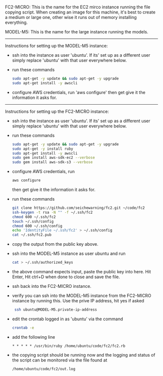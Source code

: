 FC2-MICRO:
This is the name for the EC2 mirco instance running the file
copying script.
When creating an image for this machine, it's best to create a 
medium or large one, other wise it runs out of memory installing
everything.


MODEL-M5:
This is the name for the large instance running the models.

----------------------------------------------------------------------


Instructions for setting up the MODEL-M5 instance:
  - ssh into the instance as user 'ubuntu'.  If its' set up
    as a different user simply replace 'ubuntu' with that
    user everywhere below.

  - run these commands
     ```bash
     sudo apt-get -y update && sudo apt-get -y upgrade
     sudo apt-get install -y awscli
     ```

  - configure AWS credentials, run 'aws configure' then get give
    it the information it asks for.


----------------------------------------------------------------------


Instructions for setting up the FC2-MICRO instance:
  - ssh into the instance as user 'ubuntu'.  If its' set up
    as a different user simply replace 'ubuntu' with that
    user everywhere below.

  - run these commands
     ```bash
     sudo apt-get -y update && sudo apt-get -y upgrade
     sudo apt-get -y install ruby
     sudo apt-get install -y awscli
     sudo gem install aws-sdk-ec2 --verbose
     sudo gem install aws-sdk-s3 --verbose
     ```

  - configure AWS credentials, run
      ```bash
      aws configure
     ```
    then get give it the information it asks for.

  - run these commands
     ```bash
     git clone https://github.com/seichewarning/fc2.git ~/code/fc2
     ssh-keygen -t rsa -N "" -f ~/.ssh/fc2
     chmod 600 ~/.ssh/fc2
     touch ~/.ssh/config
     chmod 600 ~/.ssh/config
     echo 'IdentityFile ~/.ssh/fc2' > ~/.ssh/config
     cat ~/.ssh/fc2.pub
     ```

  - copy the output from the public key above.

  - ssh into the MODEL-M5 instance as user ubuntu and run
     ```bash
     cat > ~/.ssh/authorized_keys
     ```

  - the above command expects input, paste the public key
    into here.  Hit Enter, Hit ctrl+D when done to close and save the file.

  - ssh back into the FC2-MICRO instance.

  - verify you can ssh into the MODEL-M5 instance from the FC2-MICRO
    instance by running this.  Use the prive IP address, hit yes if asked
     ```bash
      ssh ubuntu@MODEL-M5.private-ip-address
     ```

  - edit the crontab logged in as 'ubuntu' via the command
      ```bash
      crontab -e
     ```
 
  - add the following line
      ```vim
      * * * * * /usr/bin/ruby /home/ubuntu/code/fc2/fc2.rb
     ```

  - the copying script should be running now and the logging and
    status of the script can be monitored via the file found at
       ```
       /home/ubuntu/code/fc2/out.log
     ```




